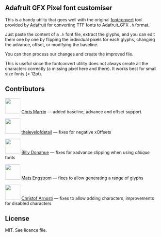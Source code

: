 Adafruit GFX Pixel font customiser
---

This is a handy utility that goes well with the original [fontconvert](https://github.com/adafruit/Adafruit-GFX-Library/tree/master/fontconvert) tool provided by [Adafruit](https://www.adafruit.com/) for converting TTF fonts to Adafruit_GFX `.h` format.

Just paste the content of a `.h` font file, extract the glyphs, and you can edit them one by one by flipping the individual pixels for each glyphs, changing the advance, offset, or modifying the baseline.

You can then process our changes and create the improved file.

This is useful since the fontconvert utility does not always create all the characters correctly (a missing pixel here and there). It works best for small size fonts (< 12pt).


## Contributors

<img src="https://avatars1.githubusercontent.com/u/593209?s=460&v=4" width="50px;"/> [Chris Marrin](https://github.com/cmarrin) — added baseline, advance and offset support.

<img src="https://avatars2.githubusercontent.com/u/16524809?s=460&v=4" width="50px;"/> [thelevelofdetail](https://github.com/thelevelofdetail) — fixes for negative xOffsets

<img src="https://avatars1.githubusercontent.com/u/8611652?s=460&v=4" width="50px;"/> [Billy Donahue](https://github.com/BillyDonahue) — fixes for xadvance clipping when using _oblique_ fonts

<img src="https://avatars1.githubusercontent.com/u/325326?s=460&v=4" width="50px;"/> [Mats Engstrom](https://github.com/SmallRoomLabs) — fixes to allow generating a range of glyphs

<img src="https://avatars.githubusercontent.com/u/2691293?s=400&v=4" width="50px;"/> [Christof Arnosti](https://github.com/charno) — fixes to allow adding characters, improvements for disabled characters

## License

MIT. See licence file.